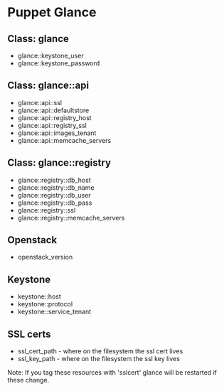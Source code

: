 Puppet Glance
=============

Class: glance
-------------
 * glance::keystone_user
 * glance::keystone_password

Class: glance::api
------------------
 * glance::api::ssl
 * glance::api::defaultstore
 * glance::api::registry_host
 * glance::api::registry_ssl
 * glance::api::images_tenant
 * glance::api::memcache_servers

Class: glance::registry
-----------------------
 * glance::registry::db_host
 * glance::registry::db_name
 * glance::registry::db_user
 * glance::registry::db_pass
 * glance::registry::ssl
 * glance::registry::memcache_servers

Openstack
---------
 * openstack_version

Keystone
--------
 * keystone::host
 * keystone::protocol
 * keystone::service_tenant

SSL certs
---------

 * ssl_cert_path - where on the filesystem the ssl cert lives
 * ssl_key_path  - where on the filesystem the ssl key lives

Note: If you tag these resources with 'sslcert' glance will be restarted if these change.

